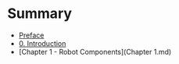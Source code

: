 # Summary

* [Preface](Preface.md)
* [0. Introduction](Introduction.md)
* [Chapter 1 - Robot Components](Chapter 1.md)

